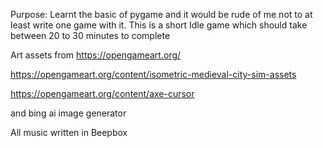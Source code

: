 
Purpose: Learnt the basic of pygame and it would be rude of me not to at least write one game with it.  This is a short Idle game which should take between 20 to 30 minutes to complete 

Art assets from https://opengameart.org/

https://opengameart.org/content/isometric-medieval-city-sim-assets

https://opengameart.org/content/axe-cursor

and bing ai image generator

All music written in Beepbox 
